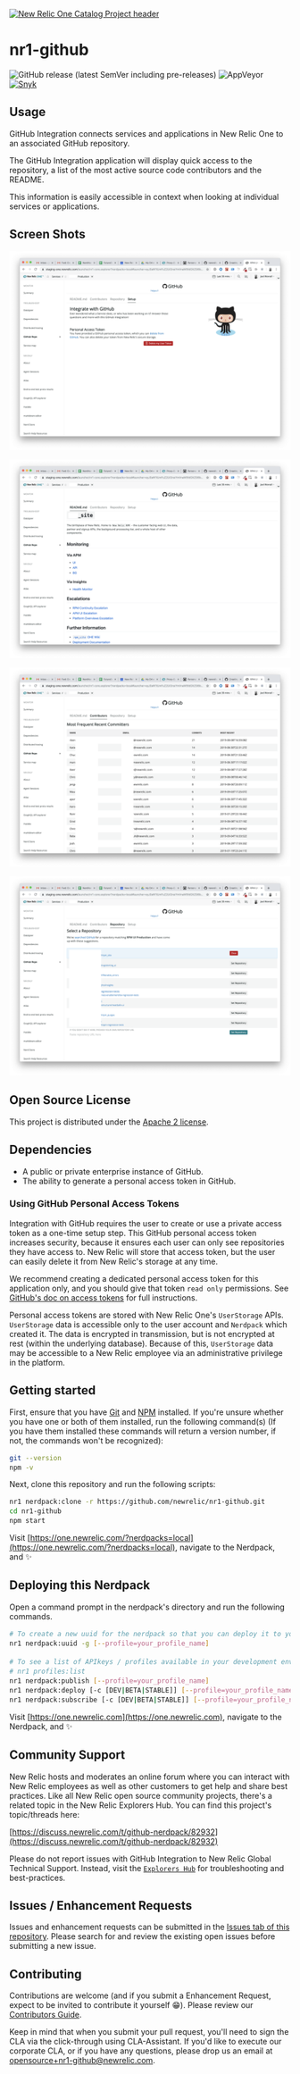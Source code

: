 [![New Relic One Catalog Project header](https://github.com/newrelic/open-source-office/raw/master/examples/categories/images/New_Relic_One_Catalog_Project.png)](https://github.com/newrelic/open-source-office/blob/master/examples/categories/index.md#nr1-catalog)

# nr1-github

![GitHub release (latest SemVer including pre-releases)](https://img.shields.io/github/v/release/newrelic/nr1-github?include_prereleases&sort=semver) ![AppVeyor](https://img.shields.io/appveyor/ci/newrelic/nr1-github) [![Snyk](https://snyk.io/test/github/newrelic/nr1-github/badge.svg)](https://snyk.io/test/github/newrelic/nr1-github)

## Usage

GitHub Integration connects services and applications in New Relic One to an associated GitHub repository.

The GitHub Integration application will display quick access to the repository, a list of the most active source code contributors and the README.

This information is easily accessible in context when looking at individual services or applications.

## Screen Shots

![screenshot 1](catalog/screenshots/nr1-github-01.png)

![screenshot 2](catalog/screenshots/nr1-github-02.png)

![screenshot 3](catalog/screenshots/nr1-github-03.png)

![screenshot 4](catalog/screenshots/nr1-github-04.png)

## Open Source License

This project is distributed under the [Apache 2 license](https://github.com/newrelic/nr1-github/blob/master/LICENSE).

## Dependencies

- A public or private enterprise instance of GitHub.
- The ability to generate a personal access token in GitHub.

### Using GitHub Personal Access Tokens

Integration with GitHub requires the user to create or use a private
access token as a one-time setup step. This GitHub personal access token
increases security, because it ensures each user can only see repositories
they have access to. New Relic will store that access token, but the user
can easily delete it from New Relic's storage at any time.

We recommend creating a dedicated personal access token for this application only,
and you should give that token `read only` permissions. See
[GitHub's doc on access tokens](https://help.github.com/en/articles/creating-a-personal-access-token-for-the-command-line)
for full instructions.

Personal access tokens are stored with New Relic One's `UserStorage`
APIs. `UserStorage` data is accessible only to the user account and `Nerdpack` which created it. The data is encrypted in transmission, but is not encrypted at rest (within the underlying database). Because of this, `UserStorage` data may be accessible to a New Relic employee via an administrative privilege in the platform.

## Getting started

First, ensure that you have [Git](https://git-scm.com/book/en/v2/Getting-Started-Installing-Git) and [NPM](https://www.npmjs.com/get-npm) installed. If you're unsure whether you have one or both of them installed, run the following command(s) (If you have them installed these commands will return a version number, if not, the commands won't be recognized):

```bash
git --version
npm -v
```

Next, clone this repository and run the following scripts:

```bash
nr1 nerdpack:clone -r https://github.com/newrelic/nr1-github.git
cd nr1-github
npm start
```

Visit [https://one.newrelic.com/?nerdpacks=local](https://one.newrelic.com/?nerdpacks=local), navigate to the Nerdpack, and :sparkles:

## Deploying this Nerdpack

Open a command prompt in the nerdpack's directory and run the following commands.

```bash
# To create a new uuid for the nerdpack so that you can deploy it to your account:
nr1 nerdpack:uuid -g [--profile=your_profile_name]

# To see a list of APIkeys / profiles available in your development environment:
# nr1 profiles:list
nr1 nerdpack:publish [--profile=your_profile_name]
nr1 nerdpack:deploy [-c [DEV|BETA|STABLE]] [--profile=your_profile_name]
nr1 nerdpack:subscribe [-c [DEV|BETA|STABLE]] [--profile=your_profile_name]
```

Visit [https://one.newrelic.com](https://one.newrelic.com), navigate to the Nerdpack, and :sparkles:

## Community Support

New Relic hosts and moderates an online forum where you can interact with New Relic employees as well as other customers to get help and share best practices. Like all New Relic open source community projects, there's a related topic in the New Relic Explorers Hub. You can find this project's topic/threads here:

[https://discuss.newrelic.com/t/github-nerdpack/82932](https://discuss.newrelic.com/t/github-nerdpack/82932)

Please do not report issues with GitHub Integration to New Relic Global Technical Support. Instead, visit the [`Explorers Hub`](https://discuss.newrelic.com/c/build-on-new-relic) for troubleshooting and best-practices.

## Issues / Enhancement Requests

Issues and enhancement requests can be submitted in the [Issues tab of this repository](https://github.com/newrelic/nr1-github/issues). Please search for and review the existing open issues before submitting a new issue.

## Contributing

Contributions are welcome (and if you submit a Enhancement Request, expect to be invited to contribute it yourself :grin:). Please review our [Contributors Guide](https://github.com/newrelic/nr1-github/blob/master/CONTRIBUTING.md).

Keep in mind that when you submit your pull request, you'll need to sign the CLA via the click-through using CLA-Assistant. If you'd like to execute our corporate CLA, or if you have any questions, please drop us an email at opensource+nr1-github@newrelic.com.
